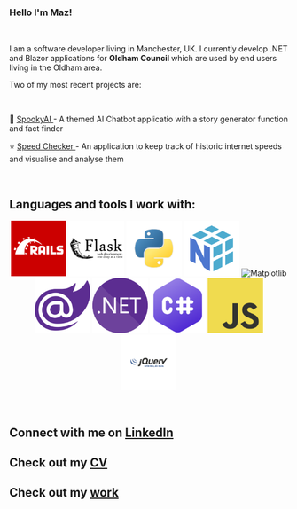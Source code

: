 ### Hello I'm Maz!  

<br>

I am a software developer living in Manchester, UK.
I currently develop .NET and Blazor applications for <strong> Oldham Council </strong> which are used by end users living in the Oldham area. 

Two of my most recent projects are: 

 <br>
  
  🎸 <a href="https://github.com/MazElgonemy/Melomane"> SpookyAI </a> - A themed AI Chatbot applicatio with a story generator function and fact finder 
  
  ⭐ <a href="https://github.com/MazElgonemy/Paparazzi-ego-booster"> Speed Checker </a> - An application to keep track of historic internet speeds and visualise and analyse them
  
  <br>
  
  ## Languages and tools I work with: 



<p align="center">
  <img src="https://raw.githubusercontent.com/github/explore/main/topics/rails/rails.png" alt="Ruby on Rails" width="100" />
  <img src="https://raw.githubusercontent.com/github/explore/main/topics/flask/flask.png" alt="Flask" width="100" />
  <img src="https://raw.githubusercontent.com/github/explore/main/topics/python/python.png" alt="Python" width="100" />
  <img src="https://raw.githubusercontent.com/github/explore/main/topics/numpy/numpy.png" alt="Numpy" width="100" />
  <img src="https://matplotlib.org/_static/images/logo2.svg" alt="Matplotlib" width="100" />
  <img src="https://raw.githubusercontent.com/github/explore/main/topics/blazor/blazor.png" alt="Blazor" width="100" />
  <img src="https://raw.githubusercontent.com/github/explore/main/topics/dotnet/dotnet.png" alt=".NET 8" width="100" />
  <img src="https://raw.githubusercontent.com/github/explore/main/topics/csharp/csharp.png" alt="C#" width="100" />
  <img src="https://raw.githubusercontent.com/github/explore/main/topics/javascript/javascript.png" alt="JavaScript" width="100" />
  <img src="https://raw.githubusercontent.com/github/explore/main/topics/jquery/jquery.png" alt="JQuery" width="100" />
</p>

   <br> 
   
## Connect with me on <a href="www.linkedin.com/in/mazelgonemy1997" target="_blank"> LinkedIn </a>
## Check out my <a href="https://flowcv.com/resume/ls25iiiq7d" target="_blank">  CV </a>
## Check out my <a href="https://troopl.com/mazelgonemy"> work </a>

<!--
**MazElgonemy/MazElgonemy** is a ✨ _special_ ✨ repository because its `README.md` (this file) appears on your GitHub profile.

Here are some ideas to get you started:

- 🔭 I’m currently working on ...
- 🌱 I’m currently learning ...
- 👯 I’m looking to collaborate on ...
- 🤔 I’m looking for help with ...
- 💬 Ask me about ...
- 📫 How to reach me: ...
- 😄 Pronouns: ...
- ⚡ Fun fact: ...
-->
